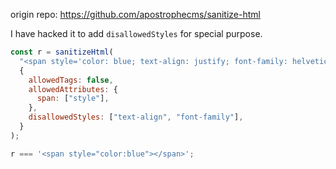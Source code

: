 origin repo: https://github.com/apostrophecms/sanitize-html

I have hacked it to add `disallowedStyles` for special purpose.

```js
const r = sanitizeHtml(
  "<span style='color: blue; text-align: justify; font-family: helvetica'></span>",
  {
    allowedTags: false,
    allowedAttributes: {
      span: ["style"],
    },
    disallowedStyles: ["text-align", "font-family"],
  }
);

r === '<span style="color:blue"></span>';
```
